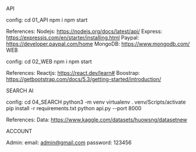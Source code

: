 API 

  config:
    cd 01_API
    npm i 
    npm start
  
  References:
    Nodejs: https://nodejs.org/docs/latest/api/
    Express: https://expressjs.com/en/starter/installing.html
    Paypal: https://developer.paypal.com/home
    MongoDB: https://www.mongodb.com/
WEB

  config:
    cd 02_WEB
    npm i
    npm start
  
  References:
    Reactjs: https://react.dev/learn#
    Boostrap: https://getbootstrap.com/docs/5.3/getting-started/introduction/

SEARCH AI

  config:
    cd 04_SEARCH
    python3 -m venv virtualenv
    . venv/Scripts/activate
    pip install -r requirements.txt
    python api.py --port 8000
  
  References:
    Data: https://www.kaggle.com/datasets/huowsng/datasetnew

ACCOUNT

  Admin: 
    email: admin@gmail.com
    password: 123456

